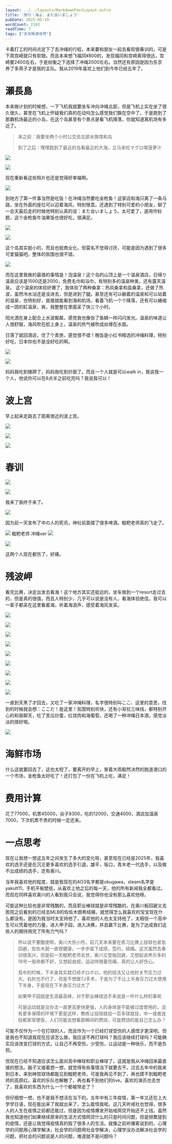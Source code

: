 ```yaml
---
layout: ../../layouts/MarkdownPostLayout.astro
title: '旅行｜海よ、また会いましょう'
pubDate: 2025-05-19
wordCount: 2193
readTime: 7
tags: ["天天畅游世界"]
---
```

卡着打工的时间点定下了去冲绳的行程，本来要和朋友一起去看软银春训的，可是下周宫崎就只有软银。而且本来想飞福冈¥800的，发现福冈和宫崎离得很远，宫崎要2400左右，于是权衡之下选择了冲绳2000左右。当然还有原因是因为东京养了多燕子才是我的主队。我从2019年喜欢上他们到今年已经五年了。

# 瀬長島
本来做计划的时候想，一下飞机我就要坐车冲向冲绳北部，但是飞机上实在坐了很久很久，甚至在飞机上怀疑我们真的在动吗怎么感觉我们飘在空中了。于是跑到了那霸机场最近的小岛，在这个岛甚至有个景点是看飞机降落，你就知道离机场有多近了。

> 来之前：我要坐两个小时公交去北部水族馆和岛
> 
> 到了之后：嘿嘿跑到了最近的岛看最近的大海，立马来吃マグロ喝菠萝汁

![](https://github.com/sikonn/picx-images-hosting/raw/master/20250519/IMG_8098.92qd12r2aa.webp)

![](https://github.com/sikonn/picx-images-hosting/raw/master/20250519/IMG_8109.8ojxa7irex.webp)

现在重新看这些照片也还是觉得好幸福啊。

<img src="https://github.com/sikonn/picx-images-hosting/raw/master/20250519/IMG_8117.26lpgw7s52.webp" />
<p>到地方了第一件事当然是吃饭！在冲绳当然要吃金枪鱼！这家店和海只离了一条马路，坐在外面的座位可以迎着海风，特别惬意。还遇到了特别可爱的小朋友，聊了一会天最后走的时候他特别认真的说：また会いましょう。太可爱了，遂用作标题，这个金枪鱼牛油果饭也很好吃，很满足。</p>

![](https://github.com/sikonn/picx-images-hosting/raw/master/20250519/IMG_8167.4g4q0dsikt.webp)

![](https://github.com/sikonn/picx-images-hosting/raw/master/20250519/IMG_8179.77ds8gemm2.webp)

这个岛其实挺小的，而且也挺商业化，但莫名不觉得讨厌，可能是因为遇到了很多可爱猫猫吧。整体的氛围也很不错。

![](https://github.com/sikonn/picx-images-hosting/raw/master/20250519/IMG_8181.6m44m5k6b5.webp)

而在这里我做的最值的事情是！泡温泉！这个岛的山顶上是一个温泉酒店，日帰り温泉应该是1500还是2000，免费毛巾和浴巾，有特别多的温泉种类，还有露天温泉。
这个温泉的体验好爆了，我体验了两种桑拿：热风桑拿和盐桑拿，还做了热波，虽然冷水浴还是没进去，但是进到了腿。甚至还有可以躺着的温泉和可以站着的温泉，也特别好，直接就能看到海和机场，看着飞机一个个降落，还有可以蜷缩成一团的缸温泉，爽，我整整在里面呆了快三个小时。

阳光洒在身上配合上水波粼粼，感觉我也像张了鱼鳞一样闪闪发光。温泉的味道让人很舒服，海风吹在脸上身上，温泉的热气被吹成丝缠在水面。

日落了就回酒店，住了个青旅，感觉很不错！晚饭是小红书精选的冲绳料理，特别好吃，日本你也不是没好吃的啊。

![](https://github.com/sikonn/picx-images-hosting/raw/master/20250519/_MG_8195.6m44m5k5p4.webp)

![](https://github.com/sikonn/picx-images-hosting/raw/master/20250519/_MG_8196.2h8ja1mzlv.webp)

妈妈我吃到猪蹄了，妈妈我吃到炒面了。而且一个人就是可以walk in，我说我一个人，他说你可以在8点半之前吃完吗？我说我可以！

# 波上宫
早上起来走路去了距离很近的波上宫。

![](https://github.com/sikonn/picx-images-hosting/raw/master/20250519/IMG_8219.92qd12r26t.webp)

![](https://github.com/sikonn/picx-images-hosting/raw/master/20250519/IMG_8231.2vez0wvb2i.webp)

![](https://github.com/sikonn/picx-images-hosting/raw/master/20250519/IMG_8237.4n7xvtenxm.webp)

# 春训

![](https://github.com/sikonn/picx-images-hosting/raw/master/20250519/IMG_8253.1e8tz5r6aj.webp)

![](https://github.com/sikonn/picx-images-hosting/raw/master/20250519/IMG_8255.491i4y6d1q.webp)

我来了我终于来了。

![](https://github.com/sikonn/picx-images-hosting/raw/master/20250519/IMG_8257.8vn55n4wox.webp)

因为前一天宣布了中の人的死讯，神社前面摆了很多啤酒。糍粑老师真的飞走了。

![](https://github.com/sikonn/picx-images-hosting/raw/master/20250519/IMG_8271.64e2xkislh.webp)
糍粑老师 冲绳ver
![](https://github.com/sikonn/picx-images-hosting/raw/master/20250519/IMG_8290.8vn55n4wmi.webp)

![](https://github.com/sikonn/picx-images-hosting/raw/master/20250519/IMG_8301.2ks57rg2se.webp)

这两个人现在都伤了，好痛。

# 残波岬
看完比赛，决定出发去看海！这个地方其实还挺远的，坐车做到一个resort走过去的，但是真的很值，而且人特别少，几乎可以说是没有人，看海体验绝佳。我可以一辈子都呆在这里看着海，听着海浪声，感受着海风发呆。

![](https://github.com/sikonn/picx-images-hosting/raw/master/20250519/_MG_8475.6ikiofr306.webp)

![](https://github.com/sikonn/picx-images-hosting/raw/master/20250519/_MG_8561.175m3q50ed.webp)

![](https://github.com/sikonn/picx-images-hosting/raw/master/20250519/_MG_8572.45wsu96j8.webp)

![](https://github.com/sikonn/picx-images-hosting/raw/master/20250519/_MG_8588.92qd12r1ph.webp)

![](https://github.com/sikonn/picx-images-hosting/raw/master/20250519/_MG_8629.7i0m1ltu9x.webp)

![](https://github.com/sikonn/picx-images-hosting/raw/master/20250519/_MG_8659.3yeobsr4it.webp)

![](https://github.com/sikonn/picx-images-hosting/raw/master/20250519/_MG_8780.2323j6eozo.webp)

![](https://github.com/sikonn/picx-images-hosting/raw/master/20250519/_MG_8497.4g4q0dshz9.webp)

![](https://github.com/sikonn/picx-images-hosting/raw/master/20250519/_MG_8464.6f0wqpy09z.webp)

一直到天黑了才回去，又吃了一家冲绳料理，名字很特别叫ここ、这里的意思，找到的时候就会想：ここだ！是这里！氛围特别欢快，还有小哥拉三味线，都特别开心的和我聊天，吃了苦瓜炒蛋，红烧肉和海葡萄，还喝了一种冲绳日本酒，感觉淡淡的很好喝。

![](https://github.com/sikonn/picx-images-hosting/raw/master/20250519/IMG_8819.1hsfwvk8rl.webp)

# 海鲜市场
什么这就要回去了，这也太短了，要离开的早上，冒着大雨毅然决然的跑道港口的一个市场，金枪鱼太好吃了！还打包了一份在飞机上吃，满足！

# 费用计算
花了77000，机票45000，谷子8300，吃的12000，交通4000，酒店加温泉7000，下次机票不贵的时候一定还来。

# 一点思考

现在让我想一想这五年之间发生了多大的变化呀，甚至现在已经是2025年，我喜欢的选手还是在沉沦更多喜欢的选手引退，雄平，坂口，青木老一代选手，以及做不出成绩的选手，还有奥川。

当年我喜欢他的程度，就是我现在的AO3名字都是okugawa，steam名字是yakult11，手机平板壁纸，从喜欢上他之后的每一天，他的所有新闻我全都看过。而现在同样喜欢奥川的人看到我只会说，我觉得你也没有那么喜欢他呀。

可能这种比较也是非常残酷的，而且职业棒球就是非常残酷的，在奥川板回避又去医院之后看到的已经去MLB的佐佐木朗希结婚，就觉得怎么我喜欢的宝宝现在什么都没有。是因为我当时太支持他了，喜欢他的人也太支持他了，太相信一个高中生可以凭着他的力量，进入甲子园，进入决赛，并且赢下比赛，是为了达成我们这些人的期待用完了所有力气吗？

> 所以说不要酷使啊，奥川大伤小伤，前几天本来要在练习比赛上投球也紧急回避，佐佐木就一直很健康，一步步留下成绩，签约，结婚。这次虽然去春训很高兴，但是前一天糍粑老师去世，奥川又登板回避，又想起说养乐多的18号一般命都不好，又想起由规，运动伴随着伤痛，真的让人好伤心。
> 
> 
> 高中的时候，下半身其实就已经ボロボロ，他的投法又让他肘关节压力过大，右肘也不行了，但是不想做TJ手术，于是为了不让上半身压力过大使用下半身，于是现在下半身压力过大了
> 
> 如果甲子园就是生涯最高峰，对于职业棒球选手来说是一件什么样的事呢
> 
> 可是运动就是没办法一直更高更快更强，人的身体是不能被过度使用的，没有更多保障的环境下更是这样，教练让投球就投一百多球就投，中一或者连投都家常便饭，人们可能会想看那瞬间的燃烧，可是燃烧的是自己怎么办？

可能不仅作为一个在打球的人，而且作为一个已经打球受伤的人感悟才更深吧。但是我也不知道我现在应该怎么做，我应该不再打球吗？我应该继续打球吗？可能确实应该改变打球的方式，让自己不再受伤，少受伤，让运动是一种快乐，而不是负担。

但现在已经不知道应该怎么面对高中棒球和职业棒球了，这就是我从冲绳回来最直接的想法。脑子又接着想一想，就觉得有些事情当下就要去干。过去五年中的我来到日本，来到神宫球场都能见到糍粑老师，可是我再见不到了，再也摸不到糍粑老师的高原红。喜欢的乐队也解散了，再也看不到他们的live。喜欢的演员也去世了，我喜欢的东西为什么一个个都被带走了？

但仔细想一想，也不是我不想活在当下的。五年中有三年疫情，第一年又还在上大学学日语，现在能出来了我就出来了，怎么能怪我呢。这几天听戒社也觉得，很多人的人生在疫情之前都还能过，但是因为疫情爆发开始戒网贷开始还不上钱。虽然我也知道他们如果继续原来的生活方式借网贷什么的只是时间问题，但是频繁提到的疫情，还是让我觉得疫情真的毁了很多人的生活。就像之前听播客说到的，心理学的问题用心理学解决，社会学的问题用社会学解决，心理学没办法解决社会学的问题，把社会的问题说是人的问题，难道就不是问题吗？
